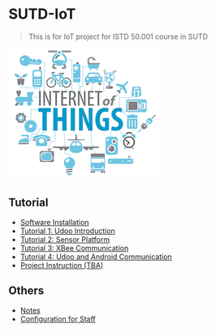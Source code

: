 
SUTD-IoT
========

> This is for IoT project for ISTD 50.001 course in SUTD

![iot][iot]

Tutorial
-----------------

+ [Software Installation][software]
+ [Tutorial 1: Udoo Introduction][tutorial_1]
+ [Tutorial 2: Sensor Platform][tutorial_2]
+ [Tutorial 3: XBee Communication][tutorial_3]
+ [Tutorial 4: Udoo and Android Communication][tutorial_4]
+ [Project Instruction (TBA)][project]


Others
-----------------

+ [Notes][notes]
+ [Configuration for Staff][config]


<!-- Links -->

[iot]: pic/iot.png
[software]: doc/software.md
[tutorial_1]: doc/tutorial-01-udoo.md
[tutorial_2]: doc/tutorial-02-sensor.md
[tutorial_3]: doc/tutorial-03-xbee.md
[tutorial_4]: doc/tutorial-04-android.md
[project]: doc/student-project.md
[notes]: doc/notes.md
[config]: doc/staff-config.md


